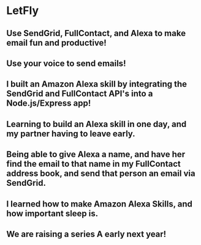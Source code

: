 # LetFly

## Use SendGrid, FullContact, and Alexa to make email fun and productive!

## Use your voice to send emails!

## I built an Amazon Alexa skill by integrating the SendGrid and FullContact API's into a Node.js/Express app!

## Learning to build an Alexa skill in one day, and my partner having to leave early.

## Being able to give Alexa a name, and have her find the email to that name in my FullContact address book, and send that person an email via SendGrid.

## I learned how to make Amazon Alexa Skills, and how important sleep is.

## We are raising a series A early next year!
